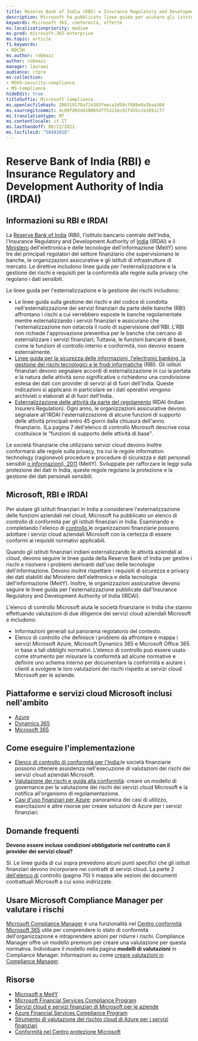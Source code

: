 ```yaml
---
title: Reserve Bank of India (RBI) e Insurance Regulatory and Development Authority of India (IRDAI)
description: Microsoft ha pubblicato linee guida per aiutare gli istituti finanziari in India con l'adozione del cloud.
keywords: Microsoft 365, conformità, offerte
ms.localizationpriority: medium
ms.prod: microsoft-365-enterprise
ms.topic: article
f1.keywords:
- NOCSH
ms.author: robmazz
author: robmazz
manager: laurawi
audience: itpro
ms.collection:
- M365-security-compliance
- MS-Compliance
hideEdit: true
titleSuffix: Microsoft Compliance
ms.openlocfilehash: 200319178a714383feeca3d58cf608e9a3baa304
ms.sourcegitcommit: 4c00fd65d418065d7f53216c91f455ccb3891c77
ms.translationtype: MT
ms.contentlocale: it-IT
ms.lasthandoff: 08/23/2021
ms.locfileid: "58481018"
---
```

# <a name="reserve-bank-of-india-rbi-and-insurance-regulatory-and-development-authority-of-india-irdai"></a>Reserve Bank of India (RBI) e Insurance Regulatory and Development Authority of India (IRDAI)

## <a name="about-rbi-and-irdai"></a>Informazioni su RBI e IRDAI

La [Reserve Bank of India](https://www.rbi.org.in/) (RBI), l'istituto bancario centrale dell'India, l'Insurance Regulatory and Development Authority of [India](https://www.irdai.gov.in/Defaulthome.aspx?page=H1) (IRDAI) e il [Ministero](https://meity.gov.in/content/information-technology-act) dell'elettronica e delle tecnologie dell'informazione (MeitY) sono tre dei principali regolatori del settore finanziario che supervisionano le banche, le organizzazioni assicurative e gli istituti di infrastrutture di mercato. Le direttive includono linee guida per l'esternalizzazione e la gestione dei rischi e requisiti per la conformità alle regole sulla privacy che regolano i dati sensibili.

Le linee guida per l'esternalizzazione e la gestione dei rischi includono:

- [](https://rbidocs.rbi.org.in/rdocs/notification/PDFs/73713.pdf) Le linee guida sulla gestione dei rischi e del codice di condotta nell'esternalizzazione dei servizi finanziari da parte delle banche (RBI) affrontano i rischi a cui verrebbero esposte le banche regolamentate mentre esternalizzando i servizi finanziari e assicurano che l'esternalizzazione non ostacola il ruolo di supervisione dell'RBI. L'RBI non richiede l'approvazione preventiva per le banche che cercano di esternalizzare i servizi finanziari; Tuttavia, le funzioni bancarie di base, come le funzioni di controllo interno e conformità, non devono essere esternalmente.
- [Linee guida per la sicurezza delle informazioni, l'electronic banking, la gestione dei rischi tecnologici e le frodi informatiche](https://rbidocs.rbi.org.in/rdocs/content/PDFs/GBS300411F.pdf) (RBI). Gli istituti finanziari devono segnalare accordi di esternalizzazione in cui la portata e la natura delle attività sono significative o richiedono una condivisione estesa dei dati con provider di servizi al di fuori dell'India. Queste indicazioni si applicano in particolare se i dati operativi vengono archiviati o elaborati al di fuori dell'India.
- [Esternalizzazione delle attività da parte del regolamento](https://www.irdai.gov.in/ADMINCMS/cms/frmGeneral_Layout.aspx?page=PageNo3149&flag=1) IRDAI (Indian Insurers Regulation). Ogni anno, le organizzazioni assicurative devono segnalare all'IRDAI l'esternalizzazione di alcune funzioni di supporto delle attività principali entro 45 giorni dalla chiusura dell'anno finanziario. (La pagina 7 [](https://servicetrust.microsoft.com/Documents/TrustDocuments?command=Download&downloadType=Document&downloadId=26f4af15-2771-4cd4-a7c7-9328149f9453&docTab=6d000410-c9e9-11e7-9a91-892aae8839ad_Compliance_Guides) dell'elenco di controllo Microsoft descrive cosa costituisce le "funzioni di supporto delle attività di base".

Le società finanziarie che utilizzano servizi cloud devono inoltre conformarsi alle regole sulla privacy, tra cui le regole information technology (ragionevoli procedure e procedure di sicurezza e dati personali sensibili [o informazioni), 2011](https://meity.gov.in/sites/upload_files/dit/files/GSR313E_10511\(1\).pdf) (MeitY). Sviluppate per rafforzare le leggi sulla protezione dei dati in India, queste regole regolano la protezione e la gestione dei dati personali sensibili.

## <a name="microsoft-rbi-and-irdai"></a>Microsoft, RBI e IRDAI

Per aiutare gli istituti finanziari in India a considerare l'esternalizzazione delle funzioni aziendali nel cloud, Microsoft ha pubblicato un elenco di controllo di conformità per gli istituti finanziari in India. Esaminando e completando l'elenco di [controllo,](https://servicetrust.microsoft.com/Documents/TrustDocuments?command=Download&downloadType=Document&downloadId=26f4af15-2771-4cd4-a7c7-9328149f9453&docTab=6d000410-c9e9-11e7-9a91-892aae8839ad_Compliance_Guides)le organizzazioni finanziarie possono adottare i servizi cloud aziendali Microsoft con la certezza di essere conformi ai requisiti normativi applicabili.

Quando gli istituti finanziari indiani esternalizzando le attività aziendali al cloud, devono seguire le linee guida della Reserve Bank of India per gestire i rischi e risolvere i problemi derivanti dall'uso delle tecnologie dell'informazione. Devono inoltre rispettare i requisiti di sicurezza e privacy dei dati stabiliti dal Ministero dell'elettronica e della tecnologia dell'informazione (MeitY). Inoltre, le organizzazioni assicurative devono seguire le linee guida per l'esternalizzazione pubblicate dall'Insurance Regulatory and Development Authority of India (IRDAI).

L'elenco di controllo Microsoft aiuta le società finanziarie in India che stanno effettuando valutazioni di due diligence dei servizi cloud aziendali Microsoft e includono:

- Informazioni generali sul panorama regolatorio del contesto.
- Elenco di controllo che definisce i problemi da affrontare e mappa i servizi Microsoft Azure, Microsoft Dynamics 365 e Microsoft Office 365 in base a tali obblighi normativi. L'elenco di controllo può essere usato come strumento per misurare la conformità ad alcune normative e definire uno schema interno per documentare la conformità e aiutare i clienti a svolgere le loro valutazioni dei rischi rispetto ai servizi cloud Microsoft per le aziende.

## <a name="microsoft-in-scope-cloud-platforms--services"></a>Piattaforme e servizi cloud Microsoft inclusi nell'ambito

- [Azure](https://gallery.technet.microsoft.com/Overview-of-Azure-c1be3942)
- [Dynamics 365](https://aka.ms/d365-compliance-list)
- [Microsoft 365](https://servicetrust.microsoft.com/ViewPage/TrustDocuments?command=Download&downloadType=Document&downloadId=9f756cce-b15d-45a9-94d7-6a583dee4401&docTab=6d000410-c9e9-11e7-9a91-892aae8839ad_Compliance_Guides)

## <a name="how-to-implement"></a>Come eseguire l'implementazione

- [Elenco di controllo di conformità per l'India:](https://servicetrust.microsoft.com/Documents/TrustDocuments?command=Download&downloadType=Document&downloadId=26f4af15-2771-4cd4-a7c7-9328149f9453&docTab=6d000410-c9e9-11e7-9a91-892aae8839ad_Compliance_Guides)le società finanziarie possono ottenere assistenza nell'esecuzione di valutazioni dei rischi dei servizi cloud aziendali Microsoft.
- [Valutazione dei rischi e guida alla conformità](https://servicetrust.microsoft.com/ViewPage/TrustDocuments?command=Download&downloadType=Document&downloadId=edee9b14-3661-4a16-ba83-c35caf672bd7&docTab=6d000410-c9e9-11e7-9a91-892aae8839ad_FAQ_and_White_Papers): creare un modello di governance per la valutazione dei rischi dei servizi cloud Microsoft e la notifica all'organismo di regolamentazione.
- [Casi d'uso finanziari per Azure](/azure/industry/financial/): panoramica dei casi di utilizzo, esercitazioni e altre risorse per creare soluzioni di Azure per i servizi finanziari.

## <a name="frequently-asked-questions"></a>Domande frequenti

**Devono essere incluse condizioni obbligatorie nel contratto con il provider dei servizi cloud?**

Sì. Le linee guida di cui sopra prevedono alcuni punti specifici che gli istituti finanziari devono incorporare nei contratti di servizi cloud. La parte 2 [dell'elenco di](https://servicetrust.microsoft.com/Documents/TrustDocuments?command=Download&downloadType=Document&downloadId=26f4af15-2771-4cd4-a7c7-9328149f9453&docTab=6d000410-c9e9-11e7-9a91-892aae8839ad_Compliance_Guides) controllo (pagina 70) li mappa alle sezioni dei documenti contrattuali Microsoft a cui sono indirizzate.

## <a name="use-microsoft-compliance-manager-to-assess-your-risk"></a>Usare Microsoft Compliance Manager per valutare i rischi

[Microsoft Compliance Manager](/microsoft-365/compliance/compliance-manager) è una funzionalità nel [Centro conformità Microsoft 365](/microsoft-365/compliance/microsoft-365-compliance-center) utile per comprendere lo stato di conformità dell'organizzazione e intraprendere azioni per ridurre i rischi. Compliance Manager offre un modello premium per creare una valutazione per questa normativa. Individuare il modello nella pagina **modelli di valutazioni** in Compliance Manager. Informazioni su come [creare valutazioni in Compliance Manager](/microsoft-365/compliance/compliance-manager-assessments).

## <a name="resources"></a>Risorse

- [Microsoft e MeitY](offering-meity-india.md)
- [Microsoft Financial Services Compliance Program](https://download.microsoft.com/download/6/4/7/64707E3E-6D3E-45D0-8207-A0EA3201B4A6/Microsoft%20Cloud%20-%20Financial%20Services%20Compliance%20Program%20\(Print\).pdf)
- [Servizi cloud e servizi finanziari di Microsoft per le aziende](https://www.microsoft.com/trustcenter/cloudservices/financialservices)
- [Azure Financial Services Compliance Program](https://azure.microsoft.com/resources/videos/azurecon-2015-financial-services-compliance-in-azure/)
- [Strumento di valutazione del rischio cloud di Azure per i servizi finanziari](https://servicetrust.microsoft.com/ViewPage/FFIECBlueprint?command=Download&downloadType=Document&downloadId=079a1973-711a-428f-9312-9ddd290cff7b&docTab=c726d5c0-2d1e-11e8-a485-57140ec19669_PaaS)
- [Conformità nel Centro protezione Microsoft](https://www.microsoft.com/trust-center/compliance/compliance-overview)
